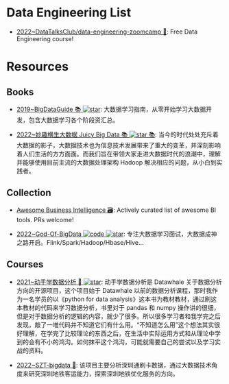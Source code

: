 # Data Engineering List

- [2022~DataTalksClub/data-engineering-zoomcamp 🎥](https://github.com/DataTalksClub/data-engineering-zoomcamp): Free Data Engineering course!

# Resources

## Books

- [2019~BigDataGuide 📚 ![star](https://img.shields.io/github/stars/MoRan1607/BigDataGuide)](https://github.com/MoRan1607/BigDataGuide): 大数据学习指南，从零开始学习大数据开发，包含大数据学习各个阶段资汇总。

- [2022~妙趣横生大数据 Juicy Big Data 📚 ![star](https://img.shields.io/github/stars/datawhalechina/juicy-bigdata) 📚](https://github.com/datawhalechina/juicy-bigdata): 当今的时代处处充斥着大数据的影子，大数据技术也为信息技术发展带来了重大的变革，并深刻影响着人们生活的方方面面。而我们旨在带领大家走进大数据时代的浪潮中，理解并能够使用目前主流的大数据处理架构 Hadoop 解决相应的问题，从小白到实践者。

## Collection

- [Awesome Business Intelligence 🗃️](https://github.com/thenaturalist/awesome-business-intelligence): Actively curated list of awesome BI tools. PRs welcome!

- [2022~God-Of-BigData ![code](https://ng-tech.icu/assets/code.svg) ![star](https://img.shields.io/github/stars/wangzhiwubigdata/God-Of-BigData)](https://github.com/wangzhiwubigdata/God-Of-BigData): 专注大数据学习面试，大数据成神之路开启。Flink/Spark/Hadoop/Hbase/Hive...

## Courses

- [2021~动手学数据分析 🎥 ![star](https://img.shields.io/github/stars/datawhalechina/hands-on-data-analysis)](https://github.com/datawhalechina/hands-on-data-analysis): 动手学数据分析是 Datawhale 关于数据分析方向的开源项目，这个项目始于 Datawhale 以前的数据分析课程，那时我作为一名学员的以《python for data analysis》这本书为教材教材，通过刷这本教材的代码来学习数据分析，书里对于 pandas 和 numpy 操作讲的很细，但是对于数据分析的逻辑的内容，就少了很多。所以很多学习者和我学完之后发现，敲了一堆代码并不知道它们有什么用。“不知道怎么用”这个想法其实很好理解，在学完了比较理论的东西之后，在生活中实际运用方式和从理论中学到的会有不小的鸿沟。如何抹平这个鸿沟，可能就需要自己的尝试以及学习实战的资料。

- [2022~SZT-bigdata 🎥](https://github.com/geekyouth/SZT-bigdata): 该项目主要分析深圳通刷卡数据，通过大数据技术角度来研究深圳地铁客运能力，探索深圳地铁优化服务的方向。
